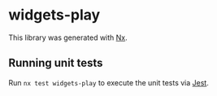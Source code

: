 # widgets-play

This library was generated with [Nx](https://nx.dev).

## Running unit tests

Run `nx test widgets-play` to execute the unit tests via [Jest](https://jestjs.io).
